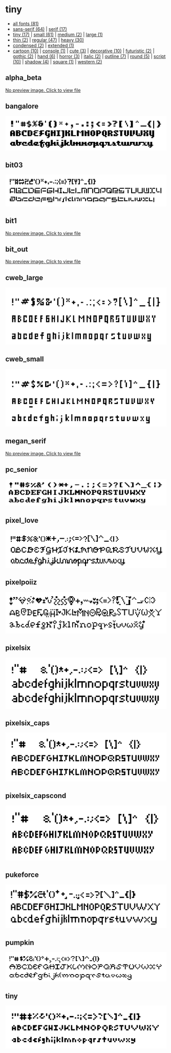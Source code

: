 # tiny

- [all fonts (81)](readme.md)
- [sans-serif (64)](sans-serif.md) | [serif (17)](serif.md)
- [tiny (17)](tiny.md) | [small (61)](small.md) | [medium (2)](medium.md) | [large (1)](large.md)
- [thin (2)](thin.md) | [regular (47)](regular.md) | [heavy (30)](heavy.md)
- [condensed (2)](condensed.md) | [extended (1)](extended.md)
- [cartoon (10)](cartoon.md) | [console (1)](console.md) | [cute (3)](cute.md) | [decorative (10)](decorative.md) | [futuristic (2)](futuristic.md) | [gothic (2)](gothic.md) | [hand (6)](hand.md) | [horror (3)](horror.md) | [italic (2)](italic.md) | [outline (7)](outline.md) | [round (5)](round.md) | [script (10)](script.md) | [shadow (4)](shadow.md) | [square (1)](square.md) | [western (2)](western.md)
## alpha_beta

[No preview image. Click to view file](/fonts/alpha_beta.h)


## bangalore

[![font preview](previews/bangalore.png?raw=true "bangalore")](/fonts/bangalore.h)

## bit03

[![font preview](previews/bit03.png?raw=true "bit03")](/fonts/bit03.h)

## bit1

[No preview image. Click to view file](/fonts/bit1.h)


## bit_out

[No preview image. Click to view file](/fonts/bit_out.h)


## cweb_large

[![font preview](previews/cweb_large.png?raw=true "cweb_large")](/fonts/cweb_large.h)

## cweb_small

[![font preview](previews/cweb_small.png?raw=true "cweb_small")](/fonts/cweb_small.h)

## megan_serif

[No preview image. Click to view file](/fonts/megan_serif.h)


## pc_senior

[![font preview](previews/pc_senior.png?raw=true "pc_senior")](/fonts/pc_senior.h)

## pixel_love

[![font preview](previews/pixel_love.png?raw=true "pixel_love")](/fonts/pixel_love.h)

## pixelpoiiz

[![font preview](previews/pixelpoiiz.png?raw=true "pixelpoiiz")](/fonts/pixelpoiiz.h)

## pixelsix

[![font preview](previews/pixelsix.png?raw=true "pixelsix")](/fonts/pixelsix.h)

## pixelsix_caps

[![font preview](previews/pixelsix_caps.png?raw=true "pixelsix_caps")](/fonts/pixelsix_caps.h)

## pixelsix_capscond

[![font preview](previews/pixelsix_capscond.png?raw=true "pixelsix_capscond")](/fonts/pixelsix_capscond.h)

## pukeforce

[![font preview](previews/pukeforce.png?raw=true "pukeforce")](/fonts/pukeforce.h)

## pumpkin

[![font preview](previews/pumpkin.png?raw=true "pumpkin")](/fonts/pumpkin.h)

## tiny

[![font preview](previews/tiny.png?raw=true "tiny")](/fonts/tiny.h)
